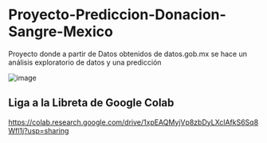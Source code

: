 # Proyecto-Prediccion-Donacion-Sangre-Mexico
Proyecto donde a partir de Datos obtenidos de datos.gob.mx se hace un análisis exploratorio de datos y una predicción

![image](https://user-images.githubusercontent.com/43888961/145262645-fee99cb7-7b50-45bf-bd6f-f7958bf25969.png)

## Liga a la Libreta de Google Colab
https://colab.research.google.com/drive/1xpEAQMyjVp8zbDyLXclAfkS6Sq8Wfl1j?usp=sharing
